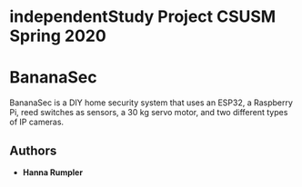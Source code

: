 # independentStudy Project CSUSM Spring 2020
# BananaSec

BananaSec is a DIY home security system that uses an ESP32, a Raspberry Pi, reed switches as sensors, a 30 kg servo motor, and two different types of IP cameras.

## Authors

* **Hanna Rumpler**

